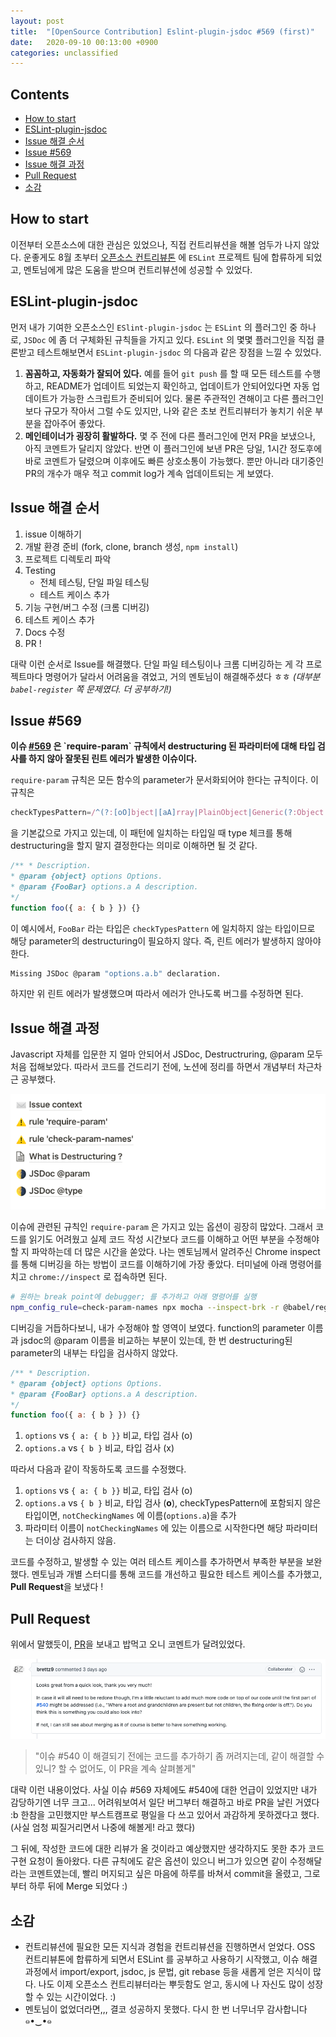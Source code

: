 ```yaml
---
layout: post
title:  "[OpenSource Contribution] Eslint-plugin-jsdoc #569 (first)"
date:   2020-09-10 00:13:00 +0900
categories: unclassified
---
```


## Contents
- [How to start](#how-to-start)
- [ESLint-plugin-jsdoc](#eslint-plugin-jsdoc)
- [Issue 해결 순서](#issue-해결-순서)
- [Issue #569](#issue-569)
- [Issue 해결 과정 ](#issue-해결-과정)
- [Pull Request](#pull-request)
- [소감](#소감)

## How to start

이전부터 오픈소스에 대한 관심은 있었으나, 직접 컨트리뷰션을 해볼 엄두가 나지 않았다. 운좋게도 8월 초부터 [오픈소스 컨트리뷰톤](https://www.oss.kr/contributhon) 에 `ESLint` 프로젝트 팀에 합류하게 되었고, 멘토님에게 많은 도움을 받으며 컨트리뷰션에 성공할 수 있었다. 

## ESLint-plugin-jsdoc

먼저 내가 기여한 오픈소스인 `ESlint-plugin-jsdoc` 는  `ESLint` 의 플러그인 중 하나로,  `JSDoc` 에 좀 더 구체화된 규칙들을 가지고 있다. `ESLint` 의 몇몇 플러그인을 직접 클론받고 테스트해보면서 `ESLint-plugin-jsdoc` 의 다음과 같은 장점을 느낄 수 있었다.

1. **꼼꼼하고, 자동화가 잘되어 있다.** 예를 들어 `git push` 를 할 때 모든 테스트를 수행하고, README가 업데이트 되었는지 확인하고, 업데이트가 안되어있다면 자동 업데이트가 가능한 스크립트가 준비되어 있다. 물론 주관적인 견해이고 다른 플러그인보다 규모가 작아서 그럴 수도 있지만, 나와 같은 초보 컨트리뷰터가 놓치기 쉬운 부분을 잡아주어 좋았다.
2. **메인테이너가 굉장히 활발하다.** 몇 주 전에 다른 플러그인에 먼저 PR을 보냈으나, 아직 코멘트가 달리지 않았다. 반면 이 플러그인에 보낸 PR은 당일, 1시간 정도후에 바로 코멘트가 달렸으며 이후에도 빠른 상호소통이 가능했다. 뿐만 아니라 대기중인 PR의 개수가 매우 적고 commit log가 계속 업데이트되는 게 보였다.
 
 
## Issue 해결 순서

1. issue 이해하기
2. 개발 환경 준비 (fork, clone, branch 생성, `npm install`)
3. 프로젝트 디렉토리 파악
4. Testing
	- 전체 테스팅, 단일 파일 테스팅
	- 테스트 케이스 추가
5. 기능 구현/버그 수정 (크롬 디버깅)
6. 테스트 케이스 추가
7. Docs 수정
8. PR !

대략 이런 순서로 Issue를 해결했다. 단일 파일 테스팅이나 크롬 디버깅하는 게 각 프로젝트마다 명령어가 달라서 어려움을 겪었고, 거의 멘토님이 해결해주셨다 ㅎㅎ *(대부분 `babel-register` 쪽 문제였다. 더 공부하기!)*
 
## Issue #569

**이슈 [#569]([https://github.com/gajus/eslint-plugin-jsdoc/issues/569](https://github.com/gajus/eslint-plugin-jsdoc/issues/569)) 은 `require-param` 규칙에서 destructuring 된 파라미터에 대해 타입 검사를 하지 않아 잘못된 린트 에러가 발생한 이슈이다.**

`require-param` 규칙은 모든 함수의 parameter가 문서화되어야 한다는 규칙이다. 이 규칙은  

```js
checkTypesPattern=/^(?:[oO]bject|[aA]rray|PlainObject|Generic(?:Object|Array))$/
```  

을 기본값으로 가지고 있는데, 이 패턴에 일치하는 타입일 때 type 체크를 통해 destructuring을 할지 말지 결정한다는 의미로 이해하면 될 것 같다.

```js
/** * Description. 
* @param {object} options Options. 
* @param {FooBar} options.a A description.
*/ 
function foo({ a: { b } }) {}
```
이 예시에서, `FooBar` 라는 타입은 `checkTypesPattern` 에 일치하지 않는 타입이므로 해당 parameter의 destructuring이 필요하지 않다. 즉, 린트 에러가 발생하지 않아야 한다.

```bash
Missing JSDoc @param "options.a.b" declaration.
```
하지만 위 린트 에러가 발생했으며 따라서 에러가 안나도록 버그를 수정하면 된다.


## Issue 해결 과정

Javascript 자체를 입문한 지 얼마 안되어서 JSDoc, Destructruring, @param 모두 처음 접해보았다. 따라서 코드를 건드리기 전에, 노션에 정리를 하면서 개념부터 차근차근 공부했다. 

<img  src="/assets/img/unclassified/contribution1-1.png"  />

이슈에 관련된 규칙인 `require-param` 은 가지고 있는 옵션이 굉장히 많았다. 그래서 코드를 읽기도 어려웠고 실제 코드 작성 시간보다 코드를 이해하고 어떤 부분을 수정해야 할 지 파악하는데 더 많은 시간을 쏟았다. 
나는 멘토님께서 알려주신 Chrome inspect 를 통해 디버깅을 하는 방법이 코드를 이해하기에 가장 좋았다. 터미널에 아래 명령어를 치고 `chrome://inspect` 로 접속하면 된다.
```bash
# 원하는 break point에 debugger; 를 추가하고 아래 명령어를 실행
npm_config_rule=check-param-names npx mocha --inspect-brk -r @babel/register test/rules/index.js
```

디버깅을 거듭하다보니, 내가 수정해야 할 영역이 보였다. function의 parameter 이름과 jsdoc의 @param 이름을 비교하는 부분이 있는데, 한 번 destructuring된 parameter의 내부는 타입을 검사하지 않았다. 

```js
/** * Description. 
* @param {object} options Options. 
* @param {FooBar} options.a A description.
*/ 
function foo({ a: { b } }) {}
```

1. `options` vs `{ a: { b }}` 비교, 타입 검사 (o)
2. `options.a` vs `{ b }` 비교, 타입 검사 (x)

따라서 다음과 같이 작동하도록 코드를 수정했다.

1. `options` vs `{ a: { b }}` 비교, 타입 검사 (o)
2. `options.a` vs `{ b }` 비교, 타입 검사 (**o**), checkTypesPattern에 포함되지 않은 타입이면, `notCheckingNames` 에 이름(`options.a`)을 추가
3. 파라미터 이름이 `notCheckingNames` 에 있는 이름으로 시작한다면 해당 파라미터는 더이상 검사하지 않음.

코드를 수정하고, 발생할 수 있는 여러 테스트 케이스를 추가하면서 부족한 부분을 보완했다. 멘토님과 개별 스터디를 통해 코드를 개선하고 필요한 테스트 케이스를 추가했고, **Pull Request**을 보냈다 !

## Pull Request

위에서 말했듯이, [PR](https://github.com/gajus/eslint-plugin-jsdoc/pull/630)을 보내고 밥먹고 오니 코멘트가 달려있었다. 

<img  src="/assets/img/unclassified/contribution1-2.png"  />

> "이슈 #540 이 해결되기 전에는 코드를 추가하기 좀 꺼려지는데, 같이 해결할 수 있니? 할 수 없어도, 이 PR을 계속 살펴볼게"

대략 이런 내용이었다. 사실 이슈 #569 자체에도 #540에 대한 언급이 있었지만 내가 감당하기엔 너무 크고... 어려워보여서 일단 버그부터 해결하고 바로 PR을 날린 거였다 :b 한참을 고민했지만 부스트캠프로 평일을 다 쓰고 있어서 과감하게 못하겠다고 했다. (사실 엄청 찌질거리면서 나중에 해볼게! 라고 했다) 

그 뒤에, 작성한 코드에 대한 리뷰가 올 것이라고 예상했지만 생각하지도 못한 추가 코드 구현 요청이 돌아왔다. 다른 규칙에도 같은 옵션이 있으니 버그가 있으면 같이 수정해달라는 코멘트였는데, 빨리 머지되고 싶은 마음에 하루를 바쳐서 commit을 올렸고, 그로부터 하루 뒤에 Merge 되었다 :)

## 소감

- 컨트리뷰션에 필요한 모든 지식과 경험을 컨트리뷰션을 진행하면서 얻었다. OSS 컨트리뷰톤에 합류하게 되면서 ESLint 를 공부하고 사용하기 시작했고, 이슈 해결 과정에서 import/export, jsdoc, js 문법, git rebase 등을 새롭게 얻은 지식이 많다. 나도 이제 오픈소스 컨트리뷰터라는 뿌듯함도 얻고, 동시에 나 자신도 많이 성장할 수 있는 시간이었다. :)
- 멘토님이 없었더라면,,, 결코 성공하지 못했다. 다시 한 번 너무너무 감사합니다 ๑•‿•๑

